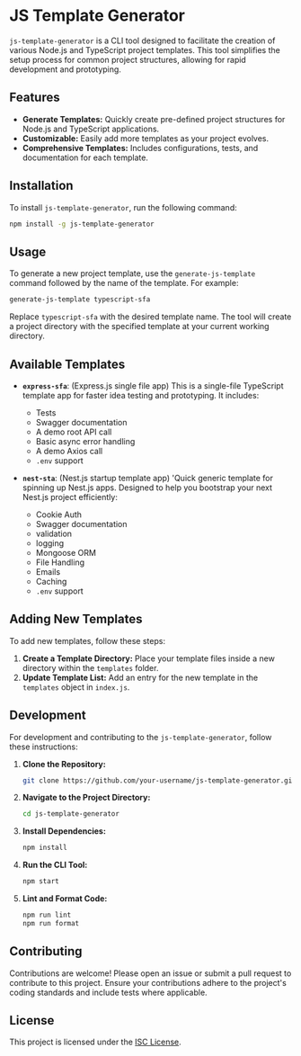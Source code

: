 # JS Template Generator

`js-template-generator` is a CLI tool designed to facilitate the creation of various Node.js and TypeScript project templates. This tool simplifies the setup process for common project structures, allowing for rapid development and prototyping.

## Features

- **Generate Templates:** Quickly create pre-defined project structures for Node.js and TypeScript applications.
- **Customizable:** Easily add more templates as your project evolves.
- **Comprehensive Templates:** Includes configurations, tests, and documentation for each template.

## Installation

To install `js-template-generator`, run the following command:

```bash
npm install -g js-template-generator
```

## Usage

To generate a new project template, use the `generate-js-template` command followed by the name of the template. For example:

```bash
generate-js-template typescript-sfa
```

Replace `typescript-sfa` with the desired template name. The tool will create a project directory with the specified template at your current working directory.

## Available Templates

- **`express-sfa`**: (Express.js single file app) This is a single-file TypeScript template app for faster idea testing and prototyping. It includes:
  - Tests
  - Swagger documentation
  - A demo root API call
  - Basic async error handling
  - A demo Axios call
  - `.env` support

- **`nest-sta`**: (Nest.js startup template app) 'Quick generic template for spinning up Nest.js apps. Designed to help you bootstrap your next Nest.js project efficiently:
  - Cookie Auth
  - Swagger documentation
  - validation
  - logging
  - Mongoose ORM
  - File Handling
  - Emails
  - Caching
  - `.env` support

## Adding New Templates

To add new templates, follow these steps:

1. **Create a Template Directory:** Place your template files inside a new directory within the `templates` folder.
2. **Update Template List:** Add an entry for the new template in the `templates` object in `index.js`.

## Development

For development and contributing to the `js-template-generator`, follow these instructions:

1. **Clone the Repository:**

   ```bash
   git clone https://github.com/your-username/js-template-generator.git
   ```

2. **Navigate to the Project Directory:**

   ```bash
   cd js-template-generator
   ```

3. **Install Dependencies:**

   ```bash
   npm install
   ```

4. **Run the CLI Tool:**

   ```bash
   npm start
   ```

5. **Lint and Format Code:**

   ```bash
   npm run lint
   npm run format
   ```

## Contributing

Contributions are welcome! Please open an issue or submit a pull request to contribute to this project. Ensure your contributions adhere to the project's coding standards and include tests where applicable.

## License

This project is licensed under the [ISC License](LICENSE).
